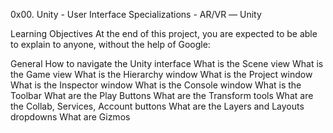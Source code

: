 0x00. Unity - User Interface
 Specializations - AR/VR ― Unity


Learning Objectives
At the end of this project, you are expected to be able to explain to anyone, without the help of Google:

General
How to navigate the Unity interface
What is the Scene view
What is the Game view
What is the Hierarchy window
What is the Project window
What is the Inspector window
What is the Console window
What is the Toolbar
What are the Play Buttons
What are the Transform tools
What are the Collab, Services, Account buttons
What are the Layers and Layouts dropdowns
What are Gizmos